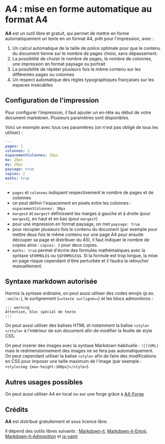 <!-- ---
header-includes: |
  <title>Mise en forme automatique au format A4</title>
  <link rel="stylesheet" href="https://unpkg.com/sakura.css/css/sakura.css" media="screen" />
  <link rel="stylesheet" href="https://unpkg.com/sakura.css/css/sakura-dark.css" media="screen and (prefers-color-scheme: dark)" />
  <style>pre > code {white-space: pre-line;}a{color:darkorchid!important}</style>
--- -->

# A4 : mise en forme automatique au format A4

**A4** est un outil libre et gratuit, qui permet de mettre en forme automatiquement un texte en un format A4, prêt pour l'impression, avec :

1. Un calcul automatique de la taille de police optimale pour que le contenu du document tienne sur le nombre de pages choisi, sans dépassement.
2. La possibilité de choisir le nombre de pages, le nombre de colonnes, une impression en format paysage ou portrait
3. La possibilité de répéter plusieurs fois le même contenu sur les différentes pages ou colonnes
4. Un respect automatique des règles typographiques françaises sur les espaces insécables

## Configuration de l'impression

Pour configurer l’impression, il faut ajouter un en-tête au début de votre document markdown. Plusieurs paramètres sont disponibles.

Voici un exemple avec tous ces paramètres (on n'est pas obligé de tous les utiliser) :

```yaml
---
pages: 1
colonnes: 2
espacementColonnes: 20px
mx: 20px
my: 20px
paysage: true
copies: 2
maths: true
---
```

- `pages` et `colonnes` indiquent respectivement le nombre de pages et de colonnes
- on peut définir l'espacement en pixels entre les colonnes : `espacementColonnes: 30px`
- `margesX` et `margesY` définissent les marges à gauche et à droite (pour `margesX`), en haut et en bas (pour `margesY`)
- pour une impression en format paysage, on met `paysage: true`
- pour recopier plusieurs fois le contenu du document (par exemple pour mettre deux fois le même contenu sur une page A4 pour ensuite découper sa page et distribuer du A5), il faut indiquer le nombre de copies ainsi : `copies: 2` pour deux copies.
- `maths: true` permet d'écrire des formules mathématiques avec la syntaxe `$FORMULE$` ou `$$FORMULE$$`. Si la formule est trop longue, la mise en page risque cependant d'être perturbée et il faudra la retoucher manuellement.


## Syntaxe markdown autorisée

Hormis la syntaxe ordinaire, on peut aussi utiliser des codes emojis (p.ex. `:smile:`), le surlignement (`==texte surligné==`) et les blocs admonitions :

```
::: warning
Attention, bloc spécial de texte
:::
```

On peut aussi utiliser des balises HTML et notamment la balise `<style></style>` à l'intérieur de son document afin de modifier la feuille de style CSS.

On peut insérer des images avec la syntaxe Markdown habituelle : `![](URL)` mais le redimensionnement des images ne se fera pas automatiquement. On peut cependant utiliser la balise `<style>` afin de faire des modifications en CSS pour imposer une taille maximum de l'image (par exemple : `<style>img {max-height:100px}</style>`).

## Autres usages possibles

On peut aussi utiliser A4 en local ou sur une forge grâce à [A4-Forge](https://eyssette.forge.apps.education.fr/a4-forge)

## Crédits

**A4** est distribué gratuitement et sous licence libre.

Il dépend des outils libres suivants : [Markdown-it](https://github.com/markdown-it/markdown-it), [Markdown-it-Emoji](https://github.com/markdown-it/markdown-it-emoji), [Markdown-it-Admonition](https://github.com/docarys/markdown-it-admonition)  et [js-yaml](https://github.com/nodeca/js-yaml).
